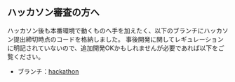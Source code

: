 ## ハッカソン審査の方へ

ハッカソン後も本番環境で動くものへ手を加えたく、以下のブランチにハッカソン提出締切時点のコードを格納しました。
事後開発に関してレギュレーションに明記されていないので、追加開発OKかもしれませんが必要であれば以下をご覧ください。

- ブランチ：[hackathon](https://github.com/ree-rishun/hungour-streaming-server/tree/hackathon)

